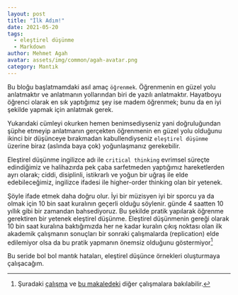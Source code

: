 ```yaml
---
layout: post
title: "İlk Adım!"
date: 2021-05-20
tags:
  - eleştirel düşünme
  - Markdown
author: Mehmet Agah
avatar: assets/img/common/agah-avatar.png
category: Mantık
---
```


Bu bloğu başlatmamdaki asıl amaç `öğrenmek`. Öğrenmenin en güzel yolu anlatmaktır ve anlatmanın yollarından biri de yazılı anlatmaktır. Hayatboyu öğrenci olarak en sık yaptığımız şey ise madem öğrenmek; bunu da en iyi şekilde yapmak için anlatmak gerek. 

Yukarıdaki cümleyi okurken hemen benimsediyseniz yani doğruluğundan şüphe etmeyip anlatmanın gerçekten öğrenmenin en güzel yolu olduğunu ikinci bir düşünceye bırakmadan kabullendiyseniz `eleştirel düşünme` üzerine biraz (aslında baya çok) yoğunlaşmanız gerekebilir. 

Eleştirel düşünme ingilizce adı ile `critical thinking` evrimsel süreçte edindiğimiz ve halihazırda pek çaba sarfetmeden yaptığımız hareketlerden ayrı olarak; ciddi, disiplinli, istikrarlı ve yoğun bir uğraş ile elde edebileceğimiz, ingilizce ifadesi ile higher-order thinking olan bir yetenek.

Şöyle ifade etmek daha doğru olur. İyi bir müzisyen iyi bir sporcu ya da olmak için 10 bin saat kuralının geçerli olduğu söylenir. günde 4 saatten 10 yıllık gibi bir zamandan bahsediyoruz. Bu şekilde pratik yapılarak öğrenme gerektiren bir yetenek eleştirel düşünme. Eleştirel düşünmenin gereği olarak 10 bin saat kuralına baktığımızda her ne kadar kuralın çıkış noktası olan ilk akademik çalışmanın sonuçları bir sonraki çalışmalarda (replication) elde edilemiyor olsa da bu pratik yapmanın önemsiz olduğunu göstermiyor[^abbr]

[^abbr]: Şuradaki [çalışma](https://royalsocietypublishing.org/doi/10.1098/rsos.19032) ve [bu makaledeki](https://slate.com/technology/2014/09/malcolm-gladwells-10000-hour-rule-for-deliberate-practice-is-wrong-genes-for-music-iq-drawing-ability-and-other-skills.html) diğer çalışmalara bakılabilir.

Bu seride bol bol mantık hataları, eleştirel düşünce örnekleri oluşturmaya çalışacağım. 